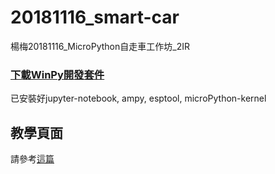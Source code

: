# 20181116_smart-car
楊梅20181116_MicroPython自走車工作坊_2IR

### [下載WinPy開發套件](https://drive.google.com/file/d/1qGggcBxs7Fv2m2Cq9zCgfxy6G-JNR5js/view?usp=sharing)

已安裝好jupyter-notebook, ampy, esptool, microPython-kernel

## 教學頁面

請參考[這篇](smart-car-workshop.ipynb)

